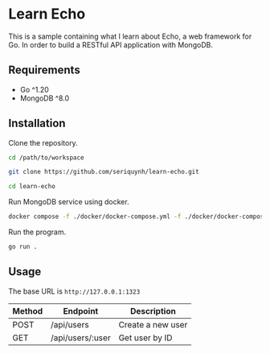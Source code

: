 # Learn Echo

This is a sample containing what I learn about Echo, a web framework for Go. In order to build a RESTful API application with MongoDB.

## Requirements

- Go ^1.20
- MongoDB ^8.0

## Installation

Clone the repository.

```bash
cd /path/to/workspace

git clone https://github.com/seriquynh/learn-echo.git

cd learn-echo
```

Run MongoDB service using docker.

```bash
docker compose -f ./docker/docker-compose.yml -f ./docker/docker-compose.local.yml up -d
```

Run the program.

```bash
go run .
```

## Usage

The base URL is `http://127.0.0.1:1323`

| Method | Endpoint         | Description               |
|--------|------------------|---------------------------|
| POST   | /api/users        | Create a new user         |
| GET    | /api/users/:user  | Get user by ID            |
